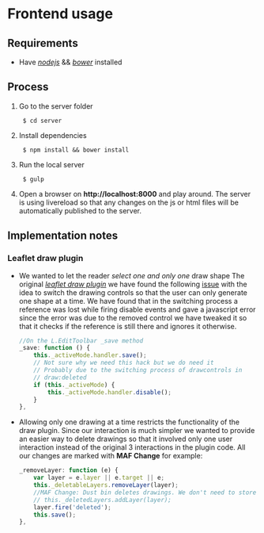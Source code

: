 Frontend usage
==============

## Requirements
* Have [_nodejs_](https://nodejs.org/) && [_bower_](http://bower.io/) installed

## Process
1. Go to the server folder

        $ cd server

2. Install dependencies

        $ npm install && bower install

3. Run the local server

        $ gulp

4. Open a browser on **http://localhost:8000** and play around. The server is using livereload so that any changes on the js or html files will be automatically published to the server.

## Implementation notes

### Leaflet draw plugin

* We wanted to let the reader *select one and only one* draw shape The original [_leaflet draw plugin_](https://github.com/Leaflet/Leaflet.draw) we have found the following [issue](https://github.com/Leaflet/Leaflet.draw/issues/315) with the idea to switch the drawing controls so that the user can only generate one shape at a time. We have found that in the switching process a reference was lost while firing disable events and gave a javascript error since the error was due to the removed control we have tweaked it so that it checks if the reference is still there and ignores it otherwise.

    ```js
    //On the L.EditToolbar _save method
    _save: function () {
        this._activeMode.handler.save();
        // Not sure why we need this hack but we do need it
        // Probably due to the switching process of drawcontrols in 
        // draw:deleted 
        if (this._activeMode) {
            this._activeMode.handler.disable();
        }
    },
    ```

* Allowing only one drawing at a time restricts the functionality of the draw plugin. Since our interaction is much simpler we wanted to provide an easier way to delete drawings so that it involved only one user interaction instead of the original 3 interactions in the plugin code. All our changes are marked with **MAF Change** for example:

    ```js
    _removeLayer: function (e) {
        var layer = e.layer || e.target || e;
        this._deletableLayers.removeLayer(layer);
        //MAF Change: Dust bin deletes drawings. We don't need to store deleted layers for recovering. We simulate the save button.
        // this._deletedLayers.addLayer(layer);
        layer.fire('deleted');
        this.save();
    },
    ```